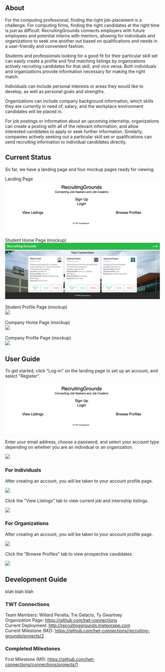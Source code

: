 ## About
For the computing professional, finding the right job-placement is a challenge. For computing firms, finding the right candidates at the right time is just as difficult. RecruitingGrounds connects employers with future employees and potential interns with mentors, allowing for individuals and organizations to seek one another out based on qualifications and needs in a user-friendly and convenient fashion.

Students and professionals looking for a good fit for their particular skill set can easily create a profile and find matching listings by organizations actively recruiting candidates for that skill, and vice versa. Both individuals and organizations provide information necessary for making the right match. 

Individuals can include personal interests or areas they would like to develop, as well as personal goals and strengths.

Organizations can include company background information, which skills they are currently in need of, salary, and the workplace environment candidates will be placed in.

For job postings or information about an upcoming internship, organizations can create a posting with all of the relevant information, and allow interested candidates to apply or seek further information. Similarly, companies actively seeking out a particular skill set or qualifications can send recruiting information to individual candidates directly.

## Current Status

So far, we have a landing page and four mockup pages ready for viewing.

Landing Page <br/>
<a href="link"><img src="LandingPage.png"/></a> 

Student Home Page (mockup) <br/>
<a href="link"><img src="StudentHomePageMockup.png"/></a>

Student Profile Page (mockup) <br/>
<a href="link"><img src="StudentProfilePageMockup.png"/></a>

Company Home Page (mockup) <br/>
<a href="link"><img src="CompanyHomePageMockup.png"/></a>

Company Profile Page (mockup) <br/>
<a href="link"><img src="CompanyProfilePageMockup.png"/></a>





## User Guide
To get started, click "Log-in" on the landing page to set up an account, and select "Register".

<img src="LandingPage.png"/>

Enter your email address, choose a password, and select your account type depending on whether you are an individual or an organization.

<img src="SignIn.png"/>

### For Individuals
After creating an account, you will be taken to your account profile page.

<img src="UserAccountHomePage.png"/>

Click the "View Listings" tab to view current job and internship listings.

<img src="ViewListings.png"/>

### For Organizations
After creating an account, you will be taken to your account profile page.

<img src="CompanyAccountHomePage.png"/>

Click the "Browse Profiles" tab to view prospective candidates.

<img src="BrowseProfiles.png"/>

## Development Guide
blah blah blah

### TWT Connections
Team Members: Willard Peralta, Tre Gelacio, Ty Gwartney <br/>
Organization Page: <a href="https://github.com/twt-connections">https://github.com/twt-connections</a> <br/>
Current Deployment: <a href="http://recruitinggrounds.meteorapp.com">http://recruitinggrounds.meteorapp.com</a> <br/>
Current Milestone (M2): <a href="https://github.com/twt-connections/recruiting-grounds/projects/2">https://github.com/twt-connections/recruiting-grounds/projects/2<a/>

### Completed Milestones
First Milestone (M1): <a href="https://github.com/twt-connections/connections/projects/1">https://github.com/twt-connections/connections/projects/1</a>

